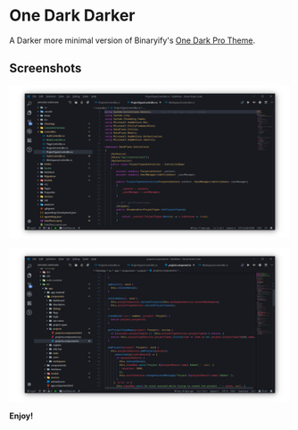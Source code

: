 # One Dark Darker

A Darker more minimal version of Binaryify's [One Dark Pro Theme](https://marketplace.visualstudio.com/items?itemName=zhuangtongfa.Material-theme).

## Screenshots

![ScreenShot](https://github.com/JoelCrosby/OneDarkDarker/blob/master/screenshots/1.png?raw=true)

![ScreenShot](https://github.com/JoelCrosby/OneDarkDarker/blob/master/screenshots/2.png?raw=true)

**Enjoy!**
